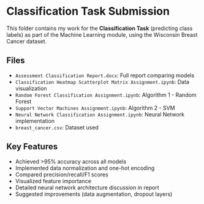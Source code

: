 # Classification Task Submission

This folder contains my work for the **Classification Task** (predicting class labels) as part of the Machine Learning module, using the Wisconsin Breast Cancer dataset.

## Files
- `Assessment Classification Report.docx`: Full report comparing models
- `Classification Heatmap Scatterplot Matrix Assignment.ipynb`: Data visualization
- `Random Forest Classification Assignment.ipynb`: Algorithm 1 - Random Forest
- `Support Vector Machines Assignment.ipynb`: Algorithm 2 - SVM 
- `Neural Network Classification Assignment.ipynb`: Neural Network implementation 
- `breast_cancer.csv`: Dataset used

## Key Features
- Achieved >95% accuracy across all models
- Implemented data normalization and one-hot encoding
- Compared precision/recall/F1 scores
- Visualized feature importance
- Detailed neural network architecture discussion in report
- Suggested improvements (data augmentation, dropout layers)

